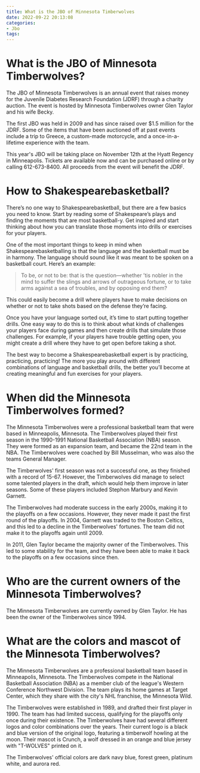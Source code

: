 ```yaml
---
title: What is the JBO of Minnesota Timberwolves
date: 2022-09-22 20:13:08
categories:
- Jbo
tags:
---
```



#  What is the JBO of Minnesota Timberwolves?

The JBO of Minnesota Timberwolves is an annual event that raises money for the Juvenile Diabetes Research Foundation (JDRF) through a charity auction. The event is hosted by Minnesota Timberwolves owner Glen Taylor and his wife Becky.

The first JBO was held in 2009 and has since raised over $1.5 million for the JDRF. Some of the items that have been auctioned off at past events include a trip to Greece, a custom-made motorcycle, and a once-in-a-lifetime experience with the team.

This year's JBO will be taking place on November 12th at the Hyatt Regency in Minneapolis. Tickets are available now and can be purchased online or by calling 612-673-8400. All proceeds from the event will benefit the JDRF.

#  How to Shakespearebasketball? 

There’s no one way to Shakespearebasketball, but there are a few basics you need to know. Start by reading some of Shakespeare’s plays and finding the moments that are most basketball-y. Get inspired and start thinking about how you can translate those moments into drills or exercises for your players.

One of the most important things to keep in mind when Shakespearebasketballing is that the language and the basketball must be in harmony. The language should sound like it was meant to be spoken on a basketball court. Here’s an example:

<blockquote>To be, or not to be: that is the question—whether ’tis nobler in the mind to suffer the slings and arrows of outrageous fortune, or to take arms against a sea of troubles, and by opposing end them?</blockquote>

This could easily become a drill where players have to make decisions on whether or not to take shots based on the defense they’re facing.

Once you have your language sorted out, it’s time to start putting together drills. One easy way to do this is to think about what kinds of challenges your players face during games and then create drills that simulate those challenges. For example, if your players have trouble getting open, you might create a drill where they have to get open before taking a shot.

The best way to become a Shakespearebasketball expert is by practicing, practicing, practicing! The more you play around with different combinations of language and basketball drills, the better you’ll become at creating meaningful and fun exercises for your players.

#  When did the Minnesota Timberwolves formed? 

The Minnesota Timberwolves were a professional basketball team that were based in Minneapolis, Minnesota. The Timberwolves played their first season in the 1990-1991 National Basketball Association (NBA) season. They were formed as an expansion team, and became the 22nd team in the NBA. The Timberwolves were coached by Bill Musselman, who was also the teams General Manager.

The Timberwolves' first season was not a successful one, as they finished with a record of 15-67. However, the Timberwolves did manage to select some talented players in the draft, which would help them improve in later seasons. Some of these players included Stephon Marbury and Kevin Garnett.

The Timberwolves had moderate success in the early 2000s, making it to the playoffs on a few occasions. However, they never made it past the first round of the playoffs. In 2004, Garnett was traded to the Boston Celtics, and this led to a decline in the Timberwolves' fortunes. The team did not make it to the playoffs again until 2009. 

In 2011, Glen Taylor became the majority owner of the Timberwolves. This led to some stability for the team, and they have been able to make it back to the playoffs on a few occasions since then.

#  Who are the current owners of the Minnesota Timberwolves?

The Minnesota Timberwolves are currently owned by Glen Taylor. He has been the owner of the Timberwolves since 1994.

#  What are the colors and mascot of the Minnesota Timberwolves?

The Minnesota Timberwolves are a professional basketball team based in Minneapolis, Minnesota. The Timberwolves compete in the National Basketball Association (NBA) as a member club of the league's Western Conference Northwest Division. The team plays its home games at Target Center, which they share with the city's NHL franchise, the Minnesota Wild.

The Timberwolves were established in 1989, and drafted their first player in 1990. The team has had limited success, qualifying for the playoffs only once during their existence. The Timberwolves have had several different logos and color combinations over the years. Their current logo is a black and blue version of the original logo, featuring a timberwolf howling at the moon. Their mascot is Crunch, a wolf dressed in an orange and blue jersey with "T-WOLVES" printed on it.

The Timberwolves' official colors are dark navy blue, forest green, platinum white, and aurora red.